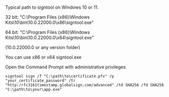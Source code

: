 Typical path to signtool on Windows 10 or 11.

32 bit: "C:\Program Files (x86)\Windows Kits\10\bin\10.0.22000.0\x86\signtool.exe"

64 bit: "C:\Program Files (x86)\Windows Kits\10\bin\10.0.22000.0\x64\signtool.exe"

(10.0.22000.0 or any version folder)

You can use x86 or x64 signtool.exe

Open the Command Prompt with administrative privileges

```
signtool sign /f "C:\path\to\certificate.pfx" /p "your_certificate_password" /tr "http:/rfc3161timestamp.globalsign.com/advanced" /td SHA256 /fd SHA256 "C:\path\to\your\app.exe"
```